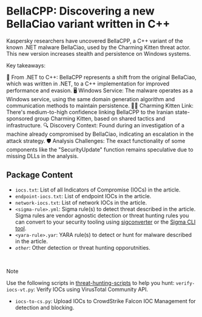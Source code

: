 # BellaCPP: Discovering a new BellaCiao variant written in C++

Kaspersky researchers have uncovered BellaCPP, a C++ variant of the known .NET malware BellaCiao, used by the Charming Kitten threat actor. This new version increases stealth and persistence on Windows systems.

Key takeaways:

🔄 From .NET to C++: BellaCPP represents a shift from the original BellaCiao, which was written in .NET, to a C++ implementation for improved performance and evasion.
🖥️ Windows Service: The malware operates as a Windows service, using the same domain generation algorithm and communication methods to maintain persistence.
🧑‍💻 Charming Kitten Link: There's medium-to-high confidence linking BellaCPP to the Iranian state-sponsored group Charming Kitten, based on shared tactics and infrastructure.
🔍 Discovery Context: Found during an investigation of a machine already compromised by BellaCiao, indicating an escalation in the attack strategy.
🛡️ Analysis Challenges: The exact functionality of some components like the "SecurityUpdate" function remains speculative due to missing DLLs in the analysis.

## Package Content
- `iocs.txt`: List of all Indicators of Compromise (IOCs) in the article.
- `endpoint-iocs.txt`: List of endpoint IOCs in the article.
- `network-iocs.txt`: List of network IOCs in the article.
- `<sigma-rule>.yml`: Sigma rule(s) to detect threat described in the article. Sigma rules are vendor agnostic detection or threat hunting rules you can convert to your security tooling using [sigconverter](https://sigconverter.io/) or the [Sigma CLI tool](https://github.com/SigmaHQ/sigma-cli/).
- `<yara-rule>.yar`: YARA rule(s) to detect or hunt for malware described in the article.
- *`other`*: Other detection or threat hunting opporutnities.

<br>

> [!NOTE]
> Use the following scripts in [threat-hunting-scripts](../../threat-hunting-scripts/) to help you hunt: 
> `verify-iocs-vt.py`: Verify IOCs using VirusTotal Community API.
> - `iocs-to-cs.py`: Upload IOCs to CrowdStrike Falcon IOC Management for detection and blocking. 